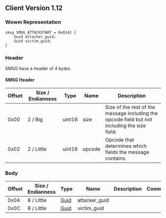 ## Client Version 1.12

### Wowm Representation
```rust,ignore
smsg SMSG_ATTACKSTART = 0x0143 {
    Guid attacker_guid;
    Guid victim_guid;
}
```
### Header

SMSG have a header of 4 bytes.

#### SMSG Header

| Offset | Size / Endianness | Type   | Name   | Description |
| ------ | ----------------- | ------ | ------ | ----------- |
| 0x00   | 2 / Big           | uint16 | size   | Size of the rest of the message including the opcode field but not including the size field.|
| 0x02   | 2 / Little        | uint16 | opcode | Opcode that determines which fields the message contains.|

### Body

| Offset | Size / Endianness | Type | Name | Description | Comment |
| ------ | ----------------- | ---- | ---- | ----------- | ------- |
| 0x04 | 8 / Little | [Guid](../spec/packed-guid.md) | attacker_guid |  |  |
| 0x0C | 8 / Little | [Guid](../spec/packed-guid.md) | victim_guid |  |  |

